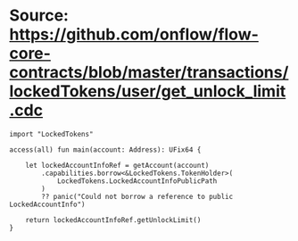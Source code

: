 # Source: https://github.com/onflow/flow-core-contracts/blob/master/transactions/lockedTokens/user/get_unlock_limit.cdc

```
import "LockedTokens"

access(all) fun main(account: Address): UFix64 {

    let lockedAccountInfoRef = getAccount(account)
        .capabilities.borrow<&LockedTokens.TokenHolder>(
            LockedTokens.LockedAccountInfoPublicPath
        )
        ?? panic("Could not borrow a reference to public LockedAccountInfo")

    return lockedAccountInfoRef.getUnlockLimit()
}

```